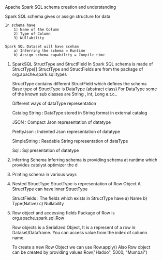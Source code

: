Apache Spark SQL schema creation and understanding 

Spark SQL schema gives or assign structure for data 

	In schema have 
		1) Name of the Column 
		2) Type of Column 
		3) NUllability 
	
	Spark SQL Dataset will have sceham 
		a) Inferring the schema = Runtime 
		b) Assign schema capability = Compile time
	
	
1) SparkSQL StructType and StructField 
	In Spark SQL schema is made of 
	StructType[<Collection of StructField>]
	StructType and StructFields are from the package of org.apache.spark.sql.types
	
	StructType contains different StructField which defines the schema 
	Base type of StructType is DataType (abstract class)
	For DataType some of the known sub classes are String , Int, Long e.t.c..

	Different ways of dataType representation 
	
	Catalog String : DataType stored in String format in external catalog
	
	JSON : Compact Json representation of datatype
	
	PrettyJson : Indented Json representation of datatype 
	
	SimpleString : Readable String representation of dataType 
	
	Sql : Sql presentation of datatype
	
	
	
	
2) Inferring Schema 
	Inferring schema is providing schema at runtime which provides catalyst optimizer the d


3) Printing schema in various ways 

4) Nested StructType
	StructType is representation of Row Object 
	A StructType can have inner StructType 
	
	StructFields : The fields which exists in StructType have 
		a) Name
		b) Type(Native)
		c) Nullability
	
5) Row object and accessing fields 
	Package of Row is org.apache.spark.sql.Row
	
	Row objects is a Serialized Object, It is a represent of a row in Dataset/Dataframe. You can access value from the index of column name.
	
	To create a new Row Object we can use Row.apply()
	Also Row object can be created by providing values Row("Hadoo", 5000, "Mumbai")	 
	


